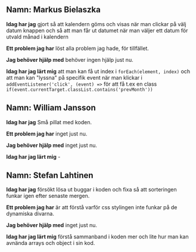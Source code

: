 ## Namn: Markus Bielaszka
**Idag har jag** gjort så att kalendern göms och visas när man clickar på välj datum knappen 
och så att man får ut datumet när man väljer ett datum för utvald månad i kalendern

**Ett problem jag har** löst alla problem jag hade, för tillfället.

**Jag behöver hjälp med** behöver ingen hjälp just nu.

**Idag har jag lärt mig** att man kan få ut index i `forEach(element, index)`
och att man kan "lyssna" på specifik event när man klickar i `addEventListener('click', (event) =>` 
för att få t.ex en class `if(event.currentTarget.classList.contains('prevMonth'))`


## Namn: William Jansson
**Idag har jag** Små pillat med koden.

**Ett problem jag har** inget just nu.

**Jag behöver hjälp med** inget just nu.

**Idag har jag lärt mig** -


## Namn: Stefan Lahtinen
**Idag har jag** försökt lösa ut buggar i koden och fixa så att sorteringen funkar igen efter senaste mergen.

**Ett problem jag har** är att förstå varför css stylingen inte funkar på de dynamiska divarna.

**Jag behöver hjälp med** inget just nu.

**Idag har jag lärt mig** förstå sammanband i koden mer och lite hur man kan avnända arrays och object i sin kod.
